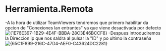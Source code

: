# Herramienta.Remota
-A la hora de utilizar TeamViewers tendremos que primero habilitar da opcion de "Conexiones lan entrantes" ya que viene desactivada por defecto
 ![{1E76E397-1B29-4E4F-BBBA-28C3E46BCCF8}](https://github.com/user-attachments/assets/7da372a8-112b-4def-838c-a8ac07016510)
-Despues introduciremos la Direccion ip que nos saldra al pulsar la "ID" y po ultimo la contraseña
![{65C1F899-216C-47D4-AEF0-C43624DC2281}](https://github.com/user-attachments/assets/d124ca1a-31c2-415c-acdc-158ad01f2925)
